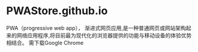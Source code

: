 # PWAStore.github.io
PWA（progressive web app）， 渐进式网页应用,是一种普通网页或网站架构起来的网络应用程序,将目前最为现代化的浏览器提供的功能与移动设备的体验优势相结合。
需下载Google Chrome

